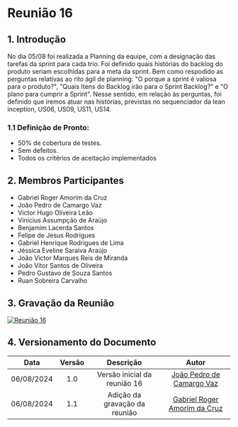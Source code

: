 # Reunião 16

## 1. Introdução

No dia 05/08 foi realizada a Planning da equipe, com a designação das tarefas da sprint para cada trio. Foi definido quais histórias do backlog do produto seriam escolhidas para a meta da sprint. Bem como respodido as perguntas relativas ao rito ágil de planning: "O porque a sprint é valiosa para o produto?", "Quais Itens do Backlog irão para o Sprint Backlog?" e "O plano para cumprir a Sprint". Nesse sentido, em relação às perguntas, foi definido que iremos atuar nas histórias, previstas no sequenciador da lean inception, US06, US09, US11, US14.

### 1.1 Definição de Pronto:
   - 50% de cobertura de testes.
   - Sem defeitos.
   - Todos os critérios de aceitação implementados      

## 2. Membros Participantes

  - Gabriel Roger Amorim da Cruz
  - João Pedro de Camargo Vaz
  - Victor Hugo Oliveira Leão
  - Vinicius Assumpção de Araújo
  - Benjamim Lacerda Santos
  - Felipe de Jesus Rodrigues
  - Gabriel Henrique Rodrigues de Lima
  - Jéssica Eveline Saraiva Araújo
  - João Victor Marques Reis de Miranda
  - João Vitor Santos de Oliveira
  - Pedro Gustavo de Souza Santos
  - Ruan Sobreira Carvalho

## 3. Gravação da Reunião

[![Reunião 16](https://img.youtube.com/vi/qnWmY951qdU/maxresdefault.jpg)](https://www.youtube.com/watch?v=qnWmY951qdU)

## 4. Versionamento do Documento

| Data | Versão | Descrição | Autor |
| :-----: | :-------------: | :---------------: | :-: |
| 06/08/2024 | 1.0 | Versão inicial da reunião 16 | [João Pedro de Camargo Vaz](https://github.com/JoaoPedro0803) |
| 06/08/2024 | 1.1 | Adição da gravação da reunião | [Gabriel Roger Amorim da Cruz](https://github.com/GabrielRoger07) |

